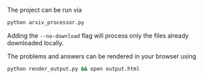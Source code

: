 The project can be run via 
```bash
python arxiv_processor.py
```

Adding the 
```--no-download``` flag will process only the files already downloaded locally.

The problems and answers can be rendered in your browser using 
```bash
python render_output.py && open output.html
```